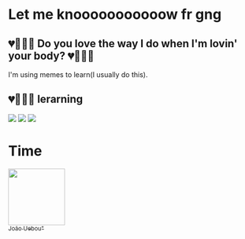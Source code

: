 <h1> Let me knooooooooooow fr gng</h1>

<h2> 💔🌹🪫💀 Do you love the way I do when I'm lovin' your body? 💔🌹🪫💀 </h2>
<p>I'm using memes to learn(I usually do this).</p>

## 💔🌹🪫💀 lerarning 
<div> 
<img src="https://img.shields.io/badge/Let%20-%20blue">
<img src="https://img.shields.io/badge/Me%20-%20red">
<img src="https://img.shields.io/badge/Know%20-%20green">
</div>

# Time

[<img loading="lazy" src="https://avatars.githubusercontent.com/u/207632200?v=4" width=115><br><sub>João Uebou"</sub>](https://github.com/LULUfinder)
